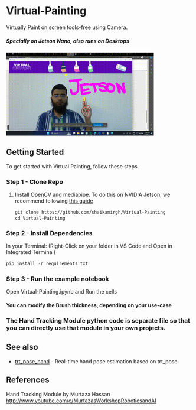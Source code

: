 # Virtual-Painting
Virtually Paint on screen tools-free using Camera.
##### Specially on Jetson Nano, also runs on Desktops
![Demo](https://github.com/shaikamirgh/Virtual-Painting/blob/main/outputs/VirtualPaintingGIF.gif)

## Getting Started

To get started with Virtual Painting, follow these steps.

### Step 1 - Clone Repo

1. Install OpenCV and mediapipe. To do this on NVIDIA Jetson, we recommend following [this guide](https://forums.developer.nvidia.com/t/72048)

    ```
    git clone https://github.com/shaikamirgh/Virtual-Painting
    cd Virtual-Painting
    ```

### Step 2 -  Install Dependencies
In your  Terminal:
(Right-Click on your folder in VS Code and Open in Integrated Terminal)
```python
pip install -r requirements.txt
```

### Step 3 - Run the example notebook
Open Virtual-Painting.ipynb and Run the cells


#### You can modify the Brush thickness, depending on your use-case

### The Hand Tracking Module python code is separate file so that you can directly use that module in your own projects.

## See also
- [trt_pose_hand](http://github.com/NVIDIA-AI-IOT/trt_pose_hand) - Real-time hand pose estimation based on trt_pose


## References
Hand Tracking Module by Murtaza Hassan 
http://www.youtube.com/c/MurtazasWorkshopRoboticsandAI